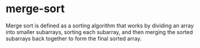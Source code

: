# merge-sort
Merge sort is defined as a sorting algorithm that works by dividing an array into smaller subarrays, sorting each subarray, and then merging the sorted subarrays back together to form the final sorted array.
